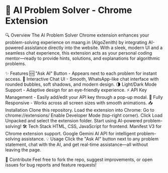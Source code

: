 
# 🚀 AI Problem Solver - Chrome Extension
🔍 Overview
The AI Problem Solver Chrome extension enhances your problem-solving experience on maang.in (AlgoZenith) by integrating AI-powered assistance directly into the website. With a sleek, modern UI and a seamless chat experience, this extension acts as your personal coding mentor—ready to provide hints, solutions, and explanations for algorithmic problems.

✨ Features
🆘 "Ask AI" Button - Appears next to each problem for instant access.
💬 Interactive Chat UI - Smooth, WhatsApp-like chat interface with rounded bubbles, soft shadows, and modern design.
🌗 Light/Dark Mode Support - Adaptive design for an eye-friendly experience.
⚡ API Key Management - Easily add/edit your API key through a pop-up modal.
📱 Fully Responsive - Works across all screen sizes with smooth animations.
📥 Installation
Clone this repository.
Load the extension into Chrome:
Go to chrome://extensions/
Enable Developer Mode (top-right corner).
Click Load Unpacked and select the extension folder.
Start using AI-powered problem-solving!
🛠 Tech Stack
HTML, CSS, JavaScript for frontend.
Manifest V3 for Chrome extension support.
Google Gemini AI API for intelligent problem-solving assistance.
💡 Usage
Click the "Ask AI" button next to any problem statement, chat with the AI, and get real-time assistance—all without leaving the page.

🚀 Contribute
Feel free to fork the repo, suggest improvements, or open issues for bug reports and feature requests!
